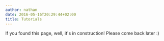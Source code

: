 ```yaml
---
author: nathan
date: 2016-05-16T20:29:44+02:00
title: Tutorials
---
```


<!-- TODO: Sub page like "Krita tutorial series" for SEO -->
<!-- TODO: Page per type of tutorial/category -->

<!-- Hey there, it's the tutorial page! -->
If you found this page, well, it's in construction! Please come back later :)